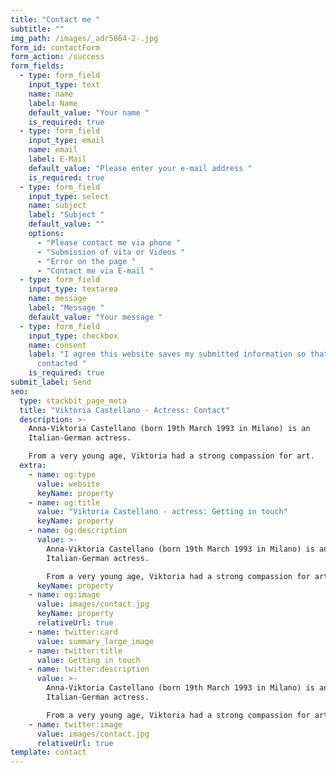 ```yaml
---
title: "Contact me "
subtitle: ""
img_path: /images/_adr5864-2-.jpg
form_id: contactForm
form_action: /success
form_fields:
  - type: form_field
    input_type: text
    name: name
    label: Name
    default_value: "Your name "
    is_required: true
  - type: form_field
    input_type: email
    name: email
    label: E-Mail
    default_value: "Please enter your e-mail address "
    is_required: true
  - type: form_field
    input_type: select
    name: subject
    label: "Subject "
    default_value: ""
    options:
      - "Please contact me via phone "
      - "Submission of vita or Videos "
      - "Error on the page "
      - "Contact me via E-mail "
  - type: form_field
    input_type: textarea
    name: message
    label: "Message "
    default_value: "Your message "
  - type: form_field
    input_type: checkbox
    name: consent
    label: "I agree this website saves my submitted information so that I can be
      contacted "
    is_required: true
submit_label: Send
seo:
  type: stackbit_page_meta
  title: "Viktoria Castellano - Actress: Contact"
  description: >-
    Anna-Viktoria Castellano (born 19th March 1993 in Milano) is an
    Italian-German actress.

    From a very young age, Viktoria had a strong compassion for art.
  extra:
    - name: og:type
      value: website
      keyName: property
    - name: og:title
      value: "Viktoria Castellano - actress: Getting in touch"
      keyName: property
    - name: og:description
      value: >-
        Anna-Viktoria Castellano (born 19th March 1993 in Milano) is an
        Italian-German actress.

        From a very young age, Viktoria had a strong compassion for art.
      keyName: property
    - name: og:image
      value: images/contact.jpg
      keyName: property
      relativeUrl: true
    - name: twitter:card
      value: summary_large_image
    - name: twitter:title
      value: Getting in touch
    - name: twitter:description
      value: >-
        Anna-Viktoria Castellano (born 19th March 1993 in Milano) is an
        Italian-German actress.

        From a very young age, Viktoria had a strong compassion for art.
    - name: twitter:image
      value: images/contact.jpg
      relativeUrl: true
template: contact
---
```

